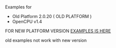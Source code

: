 Examples for 
* Old Platform 2.0.20 ( OLD PLATFORM )
* OpenCPU v1.4

FOR NEW PLATFORM VERSION [EXAMPLES IS HERE](https://github.com/Wiz-IO/platformio-quectel-examples/tree/master/BC66_SDK)

old examples not work with new version
